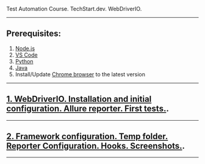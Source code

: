 Test Automation Course. TechStart.dev. WebDriverIO.

---
## Prerequisites:
1. [Node.js](https://youtu.be/dUEHCy9gDYQ)
2. [VS Code](https://youtu.be/TjNZKtAHyA4)
3. [Python](https://youtu.be/-hq23wpsnjY)
4. [Java](https://www.java.com/en/download/)
5. Install/Update [Chrome browser](https://www.google.com/chrome/) to the latest version
---
## [1. WebDriverIO. Installation and initial configuration. Allure reporter. First tests.](/plan/LESSON1.md).
---
## [2. Framework configuration. Temp folder. Reporter Configuration. Hooks. Screenshots.](/plan/LESSON2.md).
---